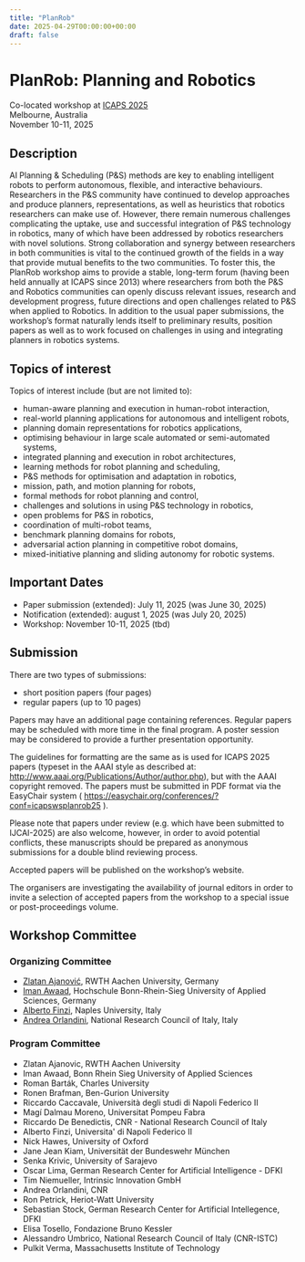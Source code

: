 ```yaml
---
title: "PlanRob"
date: 2025-04-29T00:00:00+00:00
draft: false
---
```


# PlanRob: Planning and Robotics

Co-located workshop at [ICAPS 2025](https://icaps25.icaps-conference.org/)\
Melbourne, Australia\
November 10-11, 2025

## Description

AI Planning & Scheduling (P&S) methods are key to enabling intelligent robots to perform autonomous, flexible, and interactive behaviours. Researchers in the P&S community have continued to develop approaches and produce planners, representations, as well as heuristics that robotics researchers can make use of. However, there remain numerous challenges complicating the uptake, use and successful integration of P&S technology in robotics, many of which have been addressed by robotics researchers with novel solutions. Strong collaboration and synergy between researchers in both communities is vital to the continued growth of the fields in a way that provide mutual benefits to the two communities. To foster this, the PlanRob workshop aims to provide a stable, long-term forum (having been held annually at ICAPS since 2013) where researchers from both the P&S and Robotics communities can openly discuss relevant issues, research and development progress, future directions and open challenges related to P&S when applied to Robotics. In addition to the usual paper submissions, the workshop’s format naturally lends itself to preliminary results, position papers as well as to work focused on challenges in using and integrating planners in robotics systems.

## Topics of interest

Topics of interest include (but are not limited to):

 * human-aware planning and execution in human-robot interaction,
 * real-world planning applications for autonomous and intelligent robots,
 * planning domain representations for robotics applications,
 * optimising behaviour in large scale automated or semi-automated systems,
 * integrated planning and execution in robot architectures,
 * learning methods for robot planning and scheduling,
 * P&S methods for optimisation and adaptation in robotics,
 * mission, path, and motion planning for robots,
 * formal methods for robot planning and control,
 * challenges and solutions in using P&S technology in robotics,
 * open problems for P&S in robotics,
 * coordination of multi-robot teams,
 * benchmark planning domains for robots,
 * adversarial action planning in competitive robot domains,
 * mixed-initiative planning and sliding autonomy for robotic systems.


## Important Dates

* Paper submission (extended): July 11, 2025 (was June 30, 2025)
* Notification (extended): august 1, 2025 (was July 20, 2025)
* Workshop: November 10-11, 2025 (tbd)

## Submission

There are two types of submissions:
- short position papers (four pages)
- regular papers (up to 10 pages)
  
Papers may have an additional page containing references. Regular papers may be scheduled with more time in the final program. A poster session may be considered to provide a further presentation opportunity.

The guidelines for formatting are the same as is used for ICAPS 2025 papers (typeset in the AAAI style as described at: http://www.aaai.org/Publications/Author/author.php), but with the AAAI copyright removed. The papers must be submitted in PDF format via the EasyChair system ( https://easychair.org/conferences/?conf=icapswsplanrob25 ).

Please note that papers under review (e.g. which have been submitted to IJCAI-2025) are also welcome, however, in order to avoid potential conflicts, these manuscripts should be prepared as anonymous submissions for a double blind reviewing process.

Accepted papers will be published on the workshop’s website.

The organisers are investigating the availability of journal editors in order to invite a selection of accepted papers from the workshop to a special issue or post-proceedings volume.

## Workshop Committee

### Organizing Committee

- [Zlatan Ajanović](https://zlatanajanovic.com/), RWTH Aachen University, Germany
- [Iman Awaad](https://www.h-brs.de/en/inf/iman-awaad), Hochschule Bonn-Rhein-Sieg University of Applied Sciences, Germany
- [Alberto Finzi](http://wpage.unina.it/alberto.finzi/), Naples University, Italy
- [Andrea Orlandini](https://www.istc.cnr.it/people/andrea-orlandini), National Research Council of Italy, Italy

### Program Committee
- Zlatan Ajanovic,	RWTH Aachen University
- Iman Awaad,	Bonn Rhein Sieg University of Applied Sciences	
- Roman Barták,	Charles University
- Ronen Brafman,	Ben-Gurion University
- Riccardo Caccavale,	Università degli studi di Napoli Federico II
- Magí Dalmau Moreno,	Universitat Pompeu Fabra
- Riccardo De Benedictis,	CNR - National Research Council of Italy
- Alberto Finzi,	Universita' di Napoli Federico II	
- Nick Hawes,	University of Oxford
- Jane Jean	Kiam,	Universität der Bundeswehr München
- Senka	Krivic,	University of Sarajevo
- Oscar	Lima,	German Research Center for Artificial Intelligence - DFKI
- Tim Niemueller,	Intrinsic Innovation GmbH
- Andrea Orlandini,	CNR	
- Ron Petrick,	Heriot-Watt University
- Sebastian Stock,	German Research Center for Artificial Intellegence, DFKI
- Elisa Tosello,	Fondazione Bruno Kessler
- Alessandro Umbrico,	National Research Council of Italy (CNR-ISTC)
- Pulkit Verma,	Massachusetts Institute of Technology

